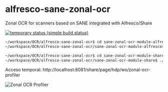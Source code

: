 # alfresco-sane-zonal-ocr
Zonal OCR for scanners based on SANE integrated with Alfresco/Share

[![	temporary status (simple build status)](https://img.shields.io/teamcity/http/teamcity.jetbrains.com/s/bt345.svg)]()


```bash
~/workspace/OCR/alfresco-sane-zonal-ocr$ cd sane-zonal-ocr-module-alfresco/
~/workspace/OCR/alfresco-sane-zonal-ocr/sane-zonal-ocr-module-alfresco$ ./run.sh 
```

```bash
~/workspace/OCR/alfresco-sane-zonal-ocr$ cd sane-zonal-ocr-module-share/
~/workspace/OCR/alfresco-sane-zonal-ocr/sane-zonal-ocr-module-share$ ./run.sh 
```

Acceso temporal:
http://localhost:8081/share/page/hdp/ws/zonal-ocr-profiler



![Zonal OCR Profiler](https://cloud.githubusercontent.com/assets/24793099/24427095/0e5b2d8a-140a-11e7-9b34-6a1fc5dd5df9.png)
